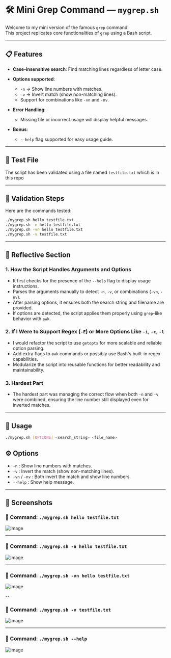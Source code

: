 # 🛠️ Mini Grep Command — `mygrep.sh`

Welcome to my mini version of the famous `grep` command!  
This project replicates core functionalities of `grep` using a Bash script.

---

## 📋 Features

- **Case-insensitive search**: Find matching lines regardless of letter case.
- **Options supported**:
  - `-n` → Show line numbers with matches.
  - `-v` → Invert match (show non-matching lines).
  - Support for combinations like `-vn` and `-nv`.

- **Error Handling**:
  - Missing file or incorrect usage will display helpful messages.

- **Bonus**:
  - `--help` flag supported for easy usage guide.

---

## 📂 Test File

The script has been validated using a file named `testfile.txt` which is in this repo

---

## 🧪 Validation Steps

Here are the commands tested:

```bash
./mygrep.sh hello testfile.txt
./mygrep.sh -n hello testfile.txt
./mygrep.sh -vn hello testfile.txt
./mygrep.sh -v testfile.txt
```

---

 
## 🧠 Reflective Section

### 1. How the Script Handles Arguments and Options

- It first checks for the presence of the `--help` flag to display usage instructions.
- Parses the arguments manually to detect `-n`, `-v`, or combinations (`-vn`, `-nv`).
- After parsing options, it ensures both the search string and filename are provided.
- If options are detected, the script applies them properly using `grep`-like behavior with `awk`.

### 2. If I Were to Support Regex (`-E`) or More Options Like `-i`, `-c`, `-l`

- I would refactor the script to use `getopts` for more scalable and reliable option parsing.
- Add extra flags to `awk` commands or possibly use Bash's built-in regex capabilities.
- Modularize the script into reusable functions for better readability and maintainability.

### 3. Hardest Part

- The hardest part was managing the correct flow when both `-n` and `-v` were combined, ensuring the line number still displayed even for inverted matches.

---

## 📜 Usage

```bash
./mygrep.sh [OPTIONS] <search_string> <file_name>
```
## ⚙️ Options

- `-n` : Show line numbers with matches.
- `-v` : Invert the match (show non-matching lines).
- `-vn` / `-nv` : Both invert the match and show line numbers.
- `--help` : Show help message.

---

## 📸 Screenshots

### 🔹 Command: `./mygrep.sh hello testfile.txt`
![image](https://github.com/user-attachments/assets/becaf57c-4f10-4fef-b1b2-6b71ed57c706)

---

### 🔹 Command: `./mygrep.sh -n hello testfile.txt`
![image](https://github.com/user-attachments/assets/943be2e7-cf13-4d6b-b6d1-5254060a2445)

---

### 🔹 Command: `./mygrep.sh -vn hello testfile.txt`
![image](https://github.com/user-attachments/assets/5a12d72c-87e9-44aa-9d51-b89b460edb0e)

--

### 🔹 Command: `./mygrep.sh -v testfile.txt`
![image](https://github.com/user-attachments/assets/0bcc8b1d-7dc8-4fa8-9bbf-3d6bf35fbc62)

---

### 🔹 Command: `./mygrep.sh --help`
![image](https://github.com/user-attachments/assets/0a206344-ec24-4eae-8133-208c09606a6c)
  

 
 






